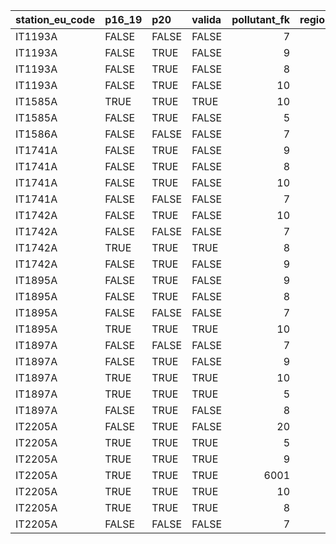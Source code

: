 

|station_eu_code |p16_19 |p20   |valida | pollutant_fk| region_id|regione    |provincia |
|:---------------|:------|:-----|:------|------------:|---------:|:----------|:---------|
|IT1193A         |FALSE  |FALSE |FALSE  |            7|        17|BASILICATA |Potenza   |
|IT1193A         |FALSE  |TRUE  |FALSE  |            9|        17|BASILICATA |Potenza   |
|IT1193A         |FALSE  |TRUE  |FALSE  |            8|        17|BASILICATA |Potenza   |
|IT1193A         |FALSE  |TRUE  |FALSE  |           10|        17|BASILICATA |Potenza   |
|IT1585A         |TRUE   |TRUE  |TRUE   |           10|        17|BASILICATA |Potenza   |
|IT1585A         |FALSE  |TRUE  |FALSE  |            5|        17|BASILICATA |Potenza   |
|IT1586A         |FALSE  |FALSE |FALSE  |            7|        17|BASILICATA |Potenza   |
|IT1741A         |FALSE  |TRUE  |FALSE  |            9|        17|BASILICATA |Matera    |
|IT1741A         |FALSE  |TRUE  |FALSE  |            8|        17|BASILICATA |Matera    |
|IT1741A         |FALSE  |TRUE  |FALSE  |           10|        17|BASILICATA |Matera    |
|IT1741A         |FALSE  |FALSE |FALSE  |            7|        17|BASILICATA |Matera    |
|IT1742A         |FALSE  |TRUE  |FALSE  |           10|        17|BASILICATA |Potenza   |
|IT1742A         |FALSE  |FALSE |FALSE  |            7|        17|BASILICATA |Potenza   |
|IT1742A         |TRUE   |TRUE  |TRUE   |            8|        17|BASILICATA |Potenza   |
|IT1742A         |FALSE  |TRUE  |FALSE  |            9|        17|BASILICATA |Potenza   |
|IT1895A         |FALSE  |TRUE  |FALSE  |            9|        17|BASILICATA |Matera    |
|IT1895A         |FALSE  |TRUE  |FALSE  |            8|        17|BASILICATA |Matera    |
|IT1895A         |FALSE  |FALSE |FALSE  |            7|        17|BASILICATA |Matera    |
|IT1895A         |TRUE   |TRUE  |TRUE   |           10|        17|BASILICATA |Matera    |
|IT1897A         |FALSE  |FALSE |FALSE  |            7|        17|BASILICATA |Potenza   |
|IT1897A         |FALSE  |TRUE  |FALSE  |            9|        17|BASILICATA |Potenza   |
|IT1897A         |TRUE   |TRUE  |TRUE   |           10|        17|BASILICATA |Potenza   |
|IT1897A         |TRUE   |TRUE  |TRUE   |            5|        17|BASILICATA |Potenza   |
|IT1897A         |FALSE  |TRUE  |FALSE  |            8|        17|BASILICATA |Potenza   |
|IT2205A         |FALSE  |TRUE  |FALSE  |           20|        17|BASILICATA |Potenza   |
|IT2205A         |TRUE   |TRUE  |TRUE   |            5|        17|BASILICATA |Potenza   |
|IT2205A         |TRUE   |TRUE  |TRUE   |            9|        17|BASILICATA |Potenza   |
|IT2205A         |TRUE   |TRUE  |TRUE   |         6001|        17|BASILICATA |Potenza   |
|IT2205A         |TRUE   |TRUE  |TRUE   |           10|        17|BASILICATA |Potenza   |
|IT2205A         |TRUE   |TRUE  |TRUE   |            8|        17|BASILICATA |Potenza   |
|IT2205A         |FALSE  |FALSE |FALSE  |            7|        17|BASILICATA |Potenza   |
